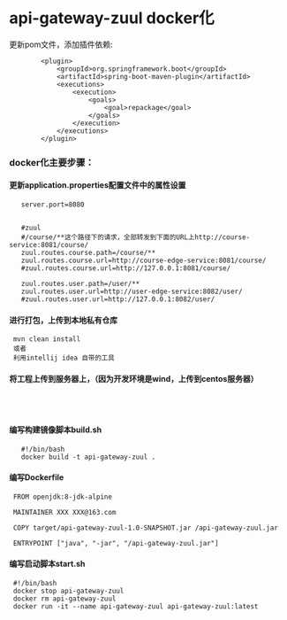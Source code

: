 # api-gateway-zuul docker化  
更新pom文件，添加插件依赖:  

            <plugin>
                <groupId>org.springframework.boot</groupId>
                <artifactId>spring-boot-maven-plugin</artifactId>
                <executions>
                    <execution>
                        <goals>
                            <goal>repackage</goal>
                        </goals>
                    </execution>
                </executions>
            </plugin>  
  ### docker化主要步骤：
   #### 更新application.properties配置文件中的属性设置
       server.port=8080
       
       
       #zuul
       #/course/**这个路径下的请求，全部转发到下面的URL上http://course-service:8081/course/
       zuul.routes.course.path=/course/**
       zuul.routes.course.url=http://course-edge-service:8081/course/
       #zuul.routes.course.url=http://127.0.0.1:8081/course/
       
       zuul.routes.user.path=/user/**
       zuul.routes.user.url=http://user-edge-service:8082/user/
       #zuul.routes.user.url=http://127.0.0.1:8082/user/
   #### 进行打包，上传到本地私有仓库  
     mvn clean install  
     或者 
     利用intellij idea 自带的工具  
   #### 将工程上传到服务器上，（因为开发环境是wind，上传到centos服务器）  
 &ensp;  
 &ensp;  
        
   #### 编写构建镜像脚本build.sh  
       #!/bin/bash
       docker build -t api-gateway-zuul . 
     
   #### 编写Dockerfile  
     FROM openjdk:8-jdk-alpine
     
     MAINTAINER XXX XXX@163.com
     
     COPY target/api-gateway-zuul-1.0-SNAPSHOT.jar /api-gateway-zuul.jar
     
     ENTRYPOINT ["java", "-jar", "/api-gateway-zuul.jar"]
   #### 编写启动脚本start.sh  
     #!/bin/bash
     docker stop api-gateway-zuul
     docker rm api-gateway-zuul
     docker run -it --name api-gateway-zuul api-gateway-zuul:latest 
  &ensp;  
  &ensp;  
  &ensp;  
  &ensp;  
  &ensp;  
  &ensp;  
                
